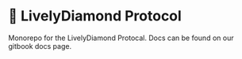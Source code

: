 # 💎 LivelyDiamond Protocol

Monorepo for the LivelyDiamond Protocal. Docs can be found on our gitbook docs page.
